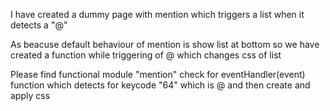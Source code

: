 I have created a dummy page with mention which triggers a list when it detects a "@"

As beacuse default behaviour of mention is show list at bottom
so we have created a function while triggering of @ which changes css of list

 Please find functional module "mention" check for eventHandler(event) function which detects for keycode "64" which is @ and then create and apply css